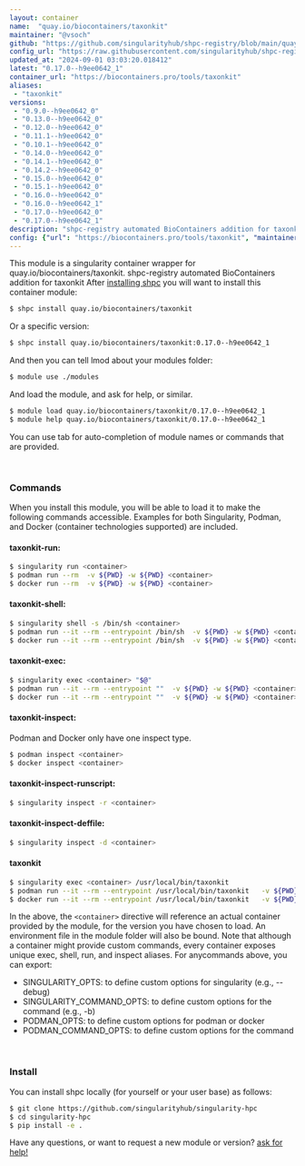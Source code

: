 ```yaml
---
layout: container
name:  "quay.io/biocontainers/taxonkit"
maintainer: "@vsoch"
github: "https://github.com/singularityhub/shpc-registry/blob/main/quay.io/biocontainers/taxonkit/container.yaml"
config_url: "https://raw.githubusercontent.com/singularityhub/shpc-registry/main/quay.io/biocontainers/taxonkit/container.yaml"
updated_at: "2024-09-01 03:03:20.018412"
latest: "0.17.0--h9ee0642_1"
container_url: "https://biocontainers.pro/tools/taxonkit"
aliases:
 - "taxonkit"
versions:
 - "0.9.0--h9ee0642_0"
 - "0.13.0--h9ee0642_0"
 - "0.12.0--h9ee0642_0"
 - "0.11.1--h9ee0642_0"
 - "0.10.1--h9ee0642_0"
 - "0.14.0--h9ee0642_0"
 - "0.14.1--h9ee0642_0"
 - "0.14.2--h9ee0642_0"
 - "0.15.0--h9ee0642_0"
 - "0.15.1--h9ee0642_0"
 - "0.16.0--h9ee0642_0"
 - "0.16.0--h9ee0642_1"
 - "0.17.0--h9ee0642_0"
 - "0.17.0--h9ee0642_1"
description: "shpc-registry automated BioContainers addition for taxonkit"
config: {"url": "https://biocontainers.pro/tools/taxonkit", "maintainer": "@vsoch", "description": "shpc-registry automated BioContainers addition for taxonkit", "latest": {"0.17.0--h9ee0642_1": "sha256:66f3e549f4abc92c1e9d683a0c0342667ff261122c753125726e9afb07c016c0"}, "tags": {"0.9.0--h9ee0642_0": "sha256:af690fd2053972ea7572d57d3df433a5dc04150eb3cdd0a41b3fa417c67cea7d", "0.13.0--h9ee0642_0": "sha256:fe310da17a905b9c9087b845496731f44a84b8467464770899ccd4fa41f12202", "0.12.0--h9ee0642_0": "sha256:b0b396fe321720093c2ac42a8a4d722c087eb090ef0d595b24acdf50b1e6f303", "0.11.1--h9ee0642_0": "sha256:3e81ea86d1918b477c4c301c4b44c1e17386b67df8c22165bf4c227ac36f0361", "0.10.1--h9ee0642_0": "sha256:36a782dd788fc806e910b70ef34e28bf5bb44d49fcaf661ed0011d1fe6bbf7c5", "0.14.0--h9ee0642_0": "sha256:256042c0844ddf792d9a2fe9aac4859bf3efee7c9c8834613f6773bcdf05166c", "0.14.1--h9ee0642_0": "sha256:a2cd57387109854daf8d7766f2e2a12701f630f2d28640c3cf2da02faaac5765", "0.14.2--h9ee0642_0": "sha256:03f7df94d1c2be8f3821b2b278f937a9e0e8668382049b1555073fc92e0e32f8", "0.15.0--h9ee0642_0": "sha256:5b853805d76580dc8e51563909713af9a12cea75aa55c9813a92bb37e39d39e8", "0.15.1--h9ee0642_0": "sha256:111506b0470bbe77717e33776a59aba15c6dc125f8d3d3e8add35a5a333f622f", "0.16.0--h9ee0642_0": "sha256:2d5e5868c5958dd9ba236828a5dab9a84cb04034dd41a2f1feec2144ad24bc12", "0.16.0--h9ee0642_1": "sha256:c094243c863854c3e6e7c2bad5ae9439b3047655e3b4de597c927cefae4645c0", "0.17.0--h9ee0642_0": "sha256:e9df6ee5e77e1b813415b24ba95bc1d151d19d786eb5dcb8e519607db32b6579", "0.17.0--h9ee0642_1": "sha256:66f3e549f4abc92c1e9d683a0c0342667ff261122c753125726e9afb07c016c0"}, "docker": "quay.io/biocontainers/taxonkit", "aliases": {"taxonkit": "/usr/local/bin/taxonkit"}}
---
```


This module is a singularity container wrapper for quay.io/biocontainers/taxonkit.
shpc-registry automated BioContainers addition for taxonkit
After [installing shpc](#install) you will want to install this container module:


```bash
$ shpc install quay.io/biocontainers/taxonkit
```

Or a specific version:

```bash
$ shpc install quay.io/biocontainers/taxonkit:0.17.0--h9ee0642_1
```

And then you can tell lmod about your modules folder:

```bash
$ module use ./modules
```

And load the module, and ask for help, or similar.

```bash
$ module load quay.io/biocontainers/taxonkit/0.17.0--h9ee0642_1
$ module help quay.io/biocontainers/taxonkit/0.17.0--h9ee0642_1
```

You can use tab for auto-completion of module names or commands that are provided.

<br>

### Commands

When you install this module, you will be able to load it to make the following commands accessible.
Examples for both Singularity, Podman, and Docker (container technologies supported) are included.

#### taxonkit-run:

```bash
$ singularity run <container>
$ podman run --rm  -v ${PWD} -w ${PWD} <container>
$ docker run --rm  -v ${PWD} -w ${PWD} <container>
```

#### taxonkit-shell:

```bash
$ singularity shell -s /bin/sh <container>
$ podman run --it --rm --entrypoint /bin/sh  -v ${PWD} -w ${PWD} <container>
$ docker run --it --rm --entrypoint /bin/sh  -v ${PWD} -w ${PWD} <container>
```

#### taxonkit-exec:

```bash
$ singularity exec <container> "$@"
$ podman run --it --rm --entrypoint ""  -v ${PWD} -w ${PWD} <container> "$@"
$ docker run --it --rm --entrypoint ""  -v ${PWD} -w ${PWD} <container> "$@"
```

#### taxonkit-inspect:

Podman and Docker only have one inspect type.

```bash
$ podman inspect <container>
$ docker inspect <container>
```

#### taxonkit-inspect-runscript:

```bash
$ singularity inspect -r <container>
```

#### taxonkit-inspect-deffile:

```bash
$ singularity inspect -d <container>
```


#### taxonkit

```bash
$ singularity exec <container> /usr/local/bin/taxonkit
$ podman run --it --rm --entrypoint /usr/local/bin/taxonkit   -v ${PWD} -w ${PWD} <container> -c " $@"
$ docker run --it --rm --entrypoint /usr/local/bin/taxonkit   -v ${PWD} -w ${PWD} <container> -c " $@"
```



In the above, the `<container>` directive will reference an actual container provided
by the module, for the version you have chosen to load. An environment file in the
module folder will also be bound. Note that although a container
might provide custom commands, every container exposes unique exec, shell, run, and
inspect aliases. For anycommands above, you can export:

 - SINGULARITY_OPTS: to define custom options for singularity (e.g., --debug)
 - SINGULARITY_COMMAND_OPTS: to define custom options for the command (e.g., -b)
 - PODMAN_OPTS: to define custom options for podman or docker
 - PODMAN_COMMAND_OPTS: to define custom options for the command

<br>

### Install

You can install shpc locally (for yourself or your user base) as follows:

```bash
$ git clone https://github.com/singularityhub/singularity-hpc
$ cd singularity-hpc
$ pip install -e .
```

Have any questions, or want to request a new module or version? [ask for help!](https://github.com/singularityhub/singularity-hpc/issues)